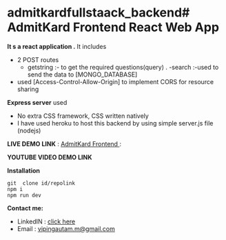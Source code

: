 # admitkardfullstaack_backend# AdmitKard Frontend React Web App

**It s a react application .**
It includes 
 

 - 2   POST routes
     - getstring   :-  to get the required questions(query) .
      -search :-used to send the data to  [MONGO_DATABASE]
 - used [Access-Control-Allow-Origin] to implement CORS for resource sharing
   
 **Express server** used

 

 - No extra CSS framework,  CSS written natively
 - I have used heroku to host this backend  by using simple server.js file (nodejs)

 **LIVE DEMO LINK**   :   [AdmitKard Frontend  ]()  : 

**YOUTUBE VIDEO DEMO LINK** 

**Installation** 
   
    git  clone id/repolink
    npm i
    npm run dev

**Contact me:**

 - LinkedIN : [click here](https://www.linkedin.com/in/vipin-gautam-b95531186/)
 - Email : vipingautam.m@gmail.com
